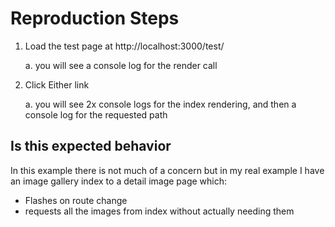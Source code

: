 # Reproduction Steps
1. Load the test page at http://localhost:3000/test/

    a. you will see a console log for the render call
2. Click Either link

    a. you will see 2x console logs for the index rendering, and then a console log for the requested path


## Is this expected behavior
In this example there is not much of a concern but in my real example I have an image gallery index to a detail image page which:

* Flashes on route change
* requests all the images from index without actually needing them

